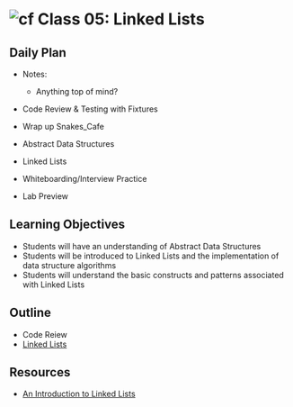 # ![cf](http://i.imgur.com/7v5ASc8.png) Class 05: Linked Lists

## Daily Plan
- Notes:
    - Anything top of mind?

- Code Review & Testing with Fixtures
- Wrap up Snakes_Cafe
- Abstract Data Structures
- Linked Lists
- Whiteboarding/Interview Practice
- Lab Preview

## Learning Objectives
- Students will have an understanding of Abstract Data Structures
- Students will be introduced to Linked Lists and the implementation of data structure algorithms
- Students will understand the basic constructs and patterns associated with Linked Lists

## Outline
- Code Reiew
- [Linked Lists]

<!-- links -->
[Linked Lists]: ./notes/singly_linked_list.md

## Resources
- [An Introduction to Linked Lists](https://www.geeksforgeeks.org/linked-list-set-1-introduction/)

